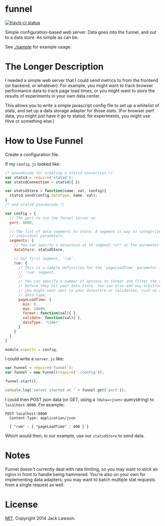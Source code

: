 funnel
======

[![travis-ci status](https://travis-ci.org/ajacksified/funnel.svg)](http://travis-ci.org/ajacksified/funnel)

Simple configuration-based web server. Data goes into the funnel, and out to
a data store. As simple as can be.

See [./sample](./sample) for example usage.

The Longer Description
======================

I needed a simple web server that I could send metrics to from the frontend (or
backend, or whatever). For example, you might want to track browser performance
data to track page load times, or you might want to store the results of
experiments in your own data center.

This allows you to write a simple javascript config file to set up a whitelist
of stats, and set up a data storage adapter for those stats. (For browser perf
data, you might just have it go to statsd; for experiments, you might use
Hive or something else.)

How to Use Funnel
=================

Create a configuration file.

If my `config.js` looked like:

```javascript
/* pseudocode for creating a statsd connection */
var statsd = require('statsd');
var statsdConnection = statsd({ })

var statsdStore = function(name, val, config){
  statsd.send(config.dataType, name, val);
}
/* end statsd pseudocode */

var config = {
  // The port to run the funnel server on
  port: 8000,

  // The list of data segments to store. A segment is way to categorize
  // individual parameters.
  segments: {
    // You can specify a datastore at th segment *or* at the parameter level.
    dataStore: statsdStore,

    // Our first segment, `rum`.
    rum: {
      // This is a sample definition for the `pageLoadTime` parameter in the
      // `rum` segment.
      // 
      // You can specify a number of options to format and filter the values
      // before they hit your data store. You can also add any arbitrary keys
      // you might want sent to your datastore or validation, such as a statsd
      // data type.
      pageLoadTime: {
        min: 0,
        max: 10000,
        format: function(val){ },
        validate: function(val){ },
        dataType: 'timer'
      }
    }
  }
}

module.exports = config;
```

I could write a `server.js` like:

```javascript
var Funnel = require('funnel');
var funnel = new Funnel(require('./config'));

funnel.start();

console.log('server started at ' + funnel.get('port'));
```

I could then POST json data (or GET, using a `?data=<json>` querystring) to
`localhost:8000`. For example:

```
POST localhost:8000
  Content-Type: application/json

  { "rum" : { "pageLoadTime" : 600 } }
```

Which would then, in our example, use our `statsdStore` to send data.

Notes
=====

Funnel doesn't currently deal with rate limiting, so you may want to stick an
nginx in front to handle being hammered. You're also on your own for
implementing data adapters; you may want to batch multiple stat requests from a
single request as well.

License
=======
[MIT](./LICENSE). Copyright 2014 Jack Lawson.


